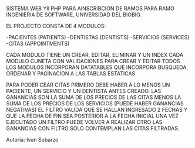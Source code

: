 SISTEMA WEB YII PHP PARA AINSCRIBCION DE RAMOS PARA RAMO INGENIERIA DE SOFTWARE, UNIVERSIDAD DEL BIOBIO.

EL PROJECTO CONSTA DE 4 MODULOS:

-PACIENTES (PATIENTS) -DENTISTAS (DENTISTS) -SERVICIOS (SERVICES) -CITAS (APPOINTMENTS)

CADA MODULO TIENE UN CREAR, EDITAR, ELIMINAR Y UN INDEX CADA MODULO CUNETA CON VALIDACIONES PARA CREAR Y EDITAR TODOS LOS MODULOS INCORPORAN DATATABLES QUE INCORPORA BUSQUEDA, ORDENAR Y PAGINACION A LAS TABLAS ESTATICAS

PARA PODER CEAR CITAS PRIMERO DEBE HABER A LO MENOS UN PACIENTE, UN SERVICIO Y UN DENTISTA ANTES CREADO. LAS GANANCIAS SON LA SUMA DE LOS PRECIOS DE LAS CITAS MENOS LA SUMA DE LOS PRECIOS DE LOS SERVICIOS (PUEDE HABER GANANCIAS NEGATIVAS) EL FILTRO VALIDA QUE SE HALLAN INGRESADO 2 FECHAS Y QUE LA FECHA DE FIN SEA POSTERIOR A LA FECHA INICIAL UNA VEZ EJECUTADO UN FILTRO PUEDE VOLVER A REALIZAR OTRO LAS GANANCIAS CON FILTRO SOLO CONTEMPLAN LAS CITAS FILTRADAS.


Autoria: Ivan Sobarzo


